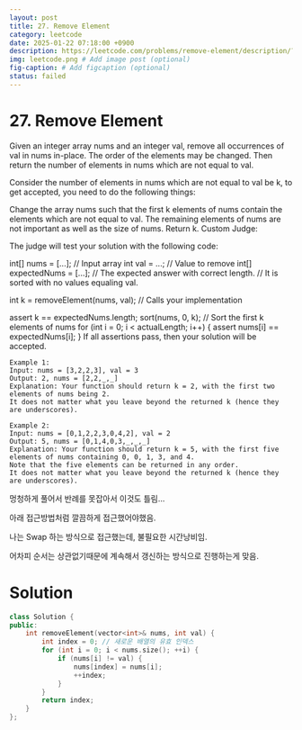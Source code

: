 ```yaml
---
layout: post
title: 27. Remove Element
category: leetcode
date: 2025-01-22 07:18:00 +0900
description: https://leetcode.com/problems/remove-element/description/?envType=company&envId=google&favoriteSlug=google-six-months
img: leetcode.png # Add image post (optional)
fig-caption: # Add figcaption (optional)
status: failed
---
```



# 27. Remove Element

Given an integer array nums and an integer val, remove all occurrences of val in nums in-place. The order of the elements may be changed. Then return the number of elements in nums which are not equal to val.

Consider the number of elements in nums which are not equal to val be k, to get accepted, you need to do the following things:

Change the array nums such that the first k elements of nums contain the elements which are not equal to val. The remaining elements of nums are not important as well as the size of nums.
Return k.
Custom Judge:

The judge will test your solution with the following code:

int[] nums = [...]; // Input array
int val = ...; // Value to remove
int[] expectedNums = [...]; // The expected answer with correct length.
                            // It is sorted with no values equaling val.

int k = removeElement(nums, val); // Calls your implementation

assert k == expectedNums.length;
sort(nums, 0, k); // Sort the first k elements of nums
for (int i = 0; i < actualLength; i++) {
    assert nums[i] == expectedNums[i];
}
If all assertions pass, then your solution will be accepted.

 
```
Example 1:
Input: nums = [3,2,2,3], val = 3
Output: 2, nums = [2,2,_,_]
Explanation: Your function should return k = 2, with the first two elements of nums being 2.
It does not matter what you leave beyond the returned k (hence they are underscores).
```

```
Example 2:
Input: nums = [0,1,2,2,3,0,4,2], val = 2
Output: 5, nums = [0,1,4,0,3,_,_,_]
Explanation: Your function should return k = 5, with the first five elements of nums containing 0, 0, 1, 3, and 4.
Note that the five elements can be returned in any order.
It does not matter what you leave beyond the returned k (hence they are underscores).
 ```

멍청하게 풀어서 반례를 못잡아서 이것도 틀림...

아래 접근방법처럼 깔끔하게 접근했어야했음. 

나는 Swap 하는 방식으로 접근했는데, 불필요한 시간낭비임. 

어차피 순서는 상관없기때문에 계속해서 갱신하는 방식으로 진행하는게 맞음.

# Solution 

```cpp
class Solution {
public:
    int removeElement(vector<int>& nums, int val) {
        int index = 0; // 새로운 배열의 유효 인덱스
        for (int i = 0; i < nums.size(); ++i) {
            if (nums[i] != val) {
                nums[index] = nums[i];
                ++index;
            }
        }
        return index; 
    }
};
```